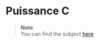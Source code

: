 # Puissance C
> **Note** <br>
> You can find the subject [here](https://nospy.notion.site/Puissance-C-c28132dc424d44f1ba1a8c102075dc94)
